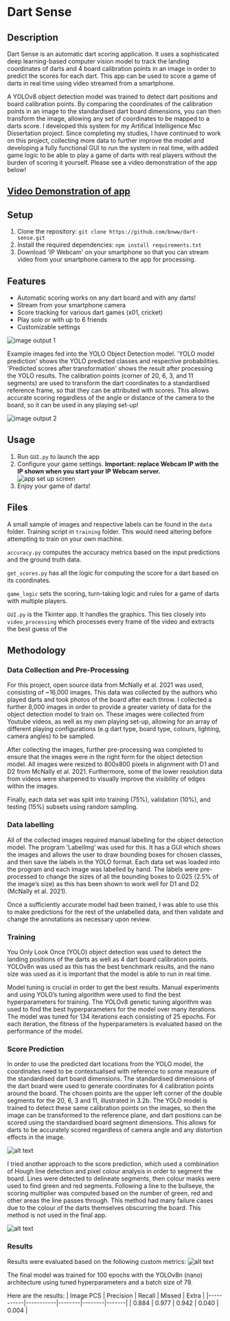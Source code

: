 # Dart Sense

## Description
Dart Sense is an automatic dart scoring application. It uses a sophisticated deep learning-based computer vision model to track the landing coordinates of darts and 4 board calibration points in an image in order to predict the scores for each dart. This app can be used to score a game of darts in real time using video streamed from a smartphone.

A YOLOv8 object detection model was trained to detect dart positions and board calibration points. By comparing the coordinates of the calibration points in an image to the standardised dart board dimensions, you can then transform the image, allowing any set of coordinates to be mapped to a darts score. I developed this system for my Artifical Intelligence Msc Dissertation project. Since completing my studies, I have continued to work on this project, collecting more data to further improve the model and developing a fully functional GUI to run the system in real time, with added game logic to be able to play a game of darts with real players without the burden of scoring it yourself. Please see a video demonstration of the app below!

## [Video Demonstration of app](https://www.youtube.com/watch?v=8a97sVmbqY0)

## Setup
1. Clone the repository: `git clone https://github.com/bnww/dart-sense.git`
2. Install the required dependencies: `npm install requirements.txt`
3. Download 'IP Webcam' on your smartphone so that you can stream video from your smartphone camera to the app for processing.

## Features
- Automatic scoring works on any dart board and with any darts!
- Stream from your smartphone camera
- Score tracking for various dart games (x01, cricket)
- Play solo or with up to 6 friends
- Customizable settings

![image output 1](images/0022_151123_2715.png)

Example images fed into the YOLO Object Detection model. 'YOLO model prediction' shows the YOLO predicted classes and respective probabilities. 'Predicted scores after transformation' shows the result after processing the YOLO results. The calibration points (corner of 20, 6, 3, and 11 segments) are used to transform the dart coordinates to a standardised reference frame, so that they can be attributed with scores. This allows accurate scoring regardless of the angle or distance of the camera to the board, so it can be used in any playing set-up!

![image output 2](images/d2_02_03_2021_2_DSC_0059.JPG)


## Usage
1. Run `GUI.py` to launch the app
2. Configure your game settings. **Important: replace Webcam IP with the IP shown when you start your IP Webcam server.**<br />
![app set up screen](images/set_up_screen.png)
3. Enjoy your game of darts!

## Files
A small sample of images and respective labels can be found in the `data` folder.
Training script in `training` folder. This would need altering before attempting to train on your own machine.

`accuracy.py` computes the accuracy metrics based on the input predictions and the ground truth data.

`get_scores.py` has all the logic for computing the score for a dart based on its coordinates.

`game_logic` sets the scoring, turn-taking logic and rules for a game of darts with multiple players.

`GUI.py` is the Tkinter app. It handles the graphics. This ties closely into `video_processing` which processes every frame of the video and extracts the best guess of the 

## Methodology
### Data Collection and Pre-Processing
For this project, open source data from McNally et al. 2021 was used, consisting of ~16,000 images. This data was collected by the authors who played darts and took photos of the board after each throw. I collected a further 8,000 images in order to provide a greater variety of data for the object detection model to train on. These images were collected from Youtube videos, as well as my own playing set-up, allowing for an array of different playing configurations (e.g dart type, board type, colours, lighting, camera angles) to be sampled.

After collecting the images, further pre-processing was completed to ensure that the images were in the right form for the object detection model. All images were resized to 800x800 pixels in alignment with D1 and D2 from McNally et al. 2021. Furthermore, some of the lower resolution data from videos were sharpened to visually improve the visibility of edges within the images.

Finally, each data set was split into training (75%), validation (10%), and testing (15%) subsets using random sampling.

### Data labelling
All of the collected images required manual labelling for the object detection model. The program ’LabelImg’ was used for this. It has a GUI which shows the images and allows the user to draw bounding boxes for chosen classes, and then save the labels in the YOLO format. Each data set was loaded into the program and each image was labelled by hand. The labels were pre-processed to change the sizes of all the bounding boxes to 0.025 (2.5% of the image’s size) as this has been shown to work well for D1 and D2 (McNally et al. 2021).

Once a sufficiently accurate model had been trained, I was able to use this to make predictions for the rest of the unlabelled data, and then validate and change the annotations as necessary upon review.

### Training
You Only Look Once (YOLO) object detection was used to detect the landing positions of the
darts as well as 4 dart board calibration points. YOLOv8n was
used as this has the best benchmark results, and the nano size was used as it is important that the model is able to run in real time.

Model tuning is crucial in order to get the best results. Manual experiments and using YOLO’s
tuning algorithm were used to find the best hyperparameters for training. The YOLOv8 genetic tuning algorithm was used to find the best hyperparameters for the model over many iterations. The model was tuned for 134 iterations each consisting of 25 epochs. For each iteration, the fitness of the hyperparameters is evaluated based on the performance of the model.

### Score Prediction
In order to use the predicted dart locations from the YOLO model, the coordinates need to be contextualised with reference to some measure of the standardised dart board dimensions. The standardised dimensions of the dart board were used to generate coordinates for 4 calibration points around the board. The chosen points are the upper left corner of the double segments for the 20, 6, 3 and 11, illustrated in 3.2b. The YOLO model is trained to
detect these same calibration points on the images, so then the image can be transformed to the reference plane, and dart positions can be scored using the standardised board segment dimensions. This allows for darts to be accurately scored regardless of camera angle and any distortion effects in the image.

![alt text](images/transformation.png)

I tried another approach to the score prediction, which used a combination of Hough line detection and pixel colour analysis in order to segment the board. Lines were detected to delineate segments, then colour masks were used to find green and red segments. Following a line to the bullseye, the scoring multiplier was computed based on the number of green, red and other areas the line passes through. This method had many failure cases due to the colour of the darts themselves obscurring the board. This method is not used in the final app.

![alt text](images/1054_171023_48.png)

### Results
Results were evaluated based on the following custom metrics:
![alt text](images/accuracy_metrics.png)

The final model was trained for 100 epochs with the YOLOv8n (nano) architecture using
tuned hyperparameters and a batch size of 79.

Here are the results:
| Image PCS | Precision | Recall | Missed | Extra |
|-----------|-----------|--------|--------|-------|
| 0.884     | 0.977     | 0.942  | 0.040  | 0.004 |
